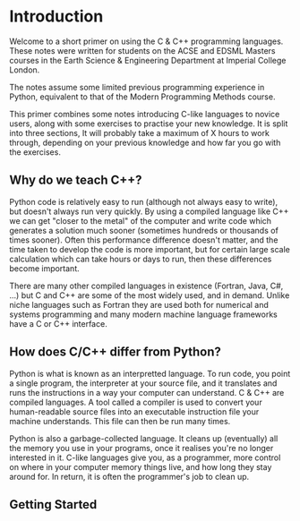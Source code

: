 # Introduction

Welcome to a short primer on using the C & C++ programming languages. These notes were written for students on the ACSE and EDSML Masters courses in the Earth Science & Engineering Department at Imperial College London.

The notes assume some limited previous programming experience in Python, equivalent to that of the Modern Programming Methods course.

This primer combines some notes introducing C-like languages to novice users, along with some exercises to practise your new knowledge. It is split into three sections,  It will probably take a maximum of X hours to work through, depending on your previous knowledge and how far you go with the exercises.

## Why do we teach C++?

Python code is relatively easy to run (although not always easy to write), but doesn't always run very quickly. By using a compiled language like C++ we can get "closer to the metal" of the computer and write code which generates a solution much sooner (sometimes hundreds or thousands of times sooner). Often this performance difference doesn't matter, and the time taken to develop the code is more important, but for certain large scale calculation which can take hours or days to run, then these differences become important.

There are many other compiled languages in existence (Fortran, Java, C#, ...) but C and C++ are some of the most widely used, and in demand. Unlike niche languages such as Fortran they are used both for numerical and systems programming and many modern machine language frameworks have a C or C++ interface.

## How does C/C++ differ from Python?

Python is what is known as an interpretted language. To run code, you point a single program, the interpreter at your source file, and it translates and runs the instructions in a way your computer can understand. C & C++ are compiled languages. A tool called a compiler is used to convert your human-readable source files into an executable instruction file your machine understands. This file can then be run many times.

Python is also a garbage-collected language. It cleans up (eventually) all the memory you use in your programs, once it realises you're no longer interested in it. C-like languages give you, as a programmer, more control on where in your computer memory things live, and how long they stay around for. In return, it is often the programmer's job to clean up.

## Getting Started

